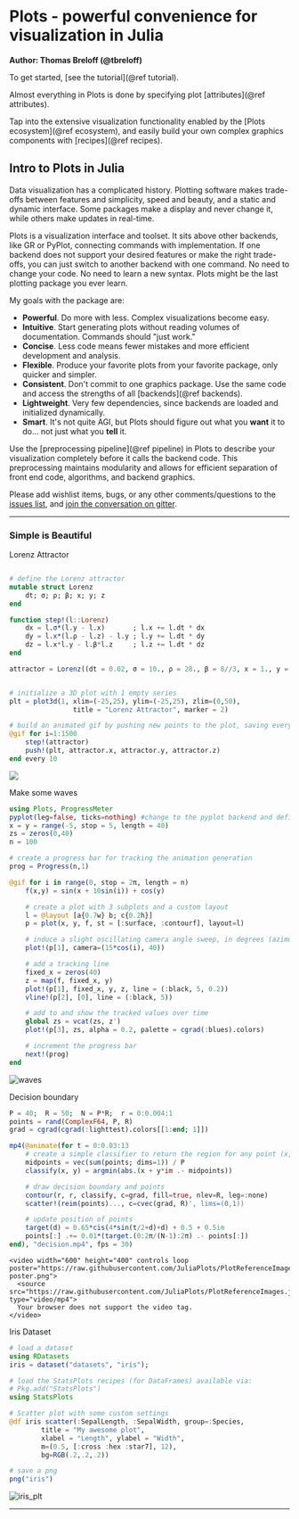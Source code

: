 
# Plots - powerful convenience for visualization in Julia

**Author: Thomas Breloff (@tbreloff)**

To get started, [see the tutorial](@ref tutorial).

Almost everything in Plots is done by specifying plot [attributes](@ref attributes).

Tap into the extensive visualization functionality enabled by the [Plots ecosystem](@ref ecosystem), and easily build your own complex graphics components with [recipes](@ref recipes).


## Intro to Plots in Julia

Data visualization has a complicated history.  Plotting software makes trade-offs between features and simplicity, speed and beauty, and a static and dynamic interface. Some packages make a display and never change it, while others make updates in real-time.

Plots is a visualization interface and toolset. It sits above other backends, like GR or PyPlot, connecting commands with implementation. If one backend does not support your desired features or make the right trade-offs, you can just switch to another backend with one command. No need to change your code. No need to learn a new syntax. Plots might be the last plotting package you ever learn.

My goals with the package are:

- **Powerful**.  Do more with less. Complex visualizations become easy.
- **Intuitive**.  Start generating plots without reading volumes of documentation. Commands should "just work."
- **Concise**.  Less code means fewer mistakes and more efficient development and analysis.
- **Flexible**.  Produce your favorite plots from your favorite package, only quicker and simpler.
- **Consistent**.  Don't commit to one graphics package. Use the same code and access the strengths of all [backends](@ref backends).
- **Lightweight**.  Very few dependencies, since backends are loaded and initialized dynamically.
- **Smart**.  It's not quite AGI, but Plots should figure out what you **want** it to do... not just what you **tell** it.

Use the [preprocessing pipeline](@ref pipeline) in Plots to describe your visualization completely before it calls the backend code.  This preprocessing maintains modularity and allows for efficient separation of front end code, algorithms, and backend graphics.

Please add wishlist items, bugs, or any other comments/questions to the [issues list](https://github.com/tbreloff/Plots.jl/issues), and [join the conversation on gitter](https://gitter.im/tbreloff/Plots.jl).

---

### Simple is Beautiful

Lorenz Attractor

```julia

# define the Lorenz attractor
mutable struct Lorenz
    dt; σ; ρ; β; x; y; z
end

function step!(l::Lorenz)
    dx = l.σ*(l.y - l.x)       ; l.x += l.dt * dx
    dy = l.x*(l.ρ - l.z) - l.y ; l.y += l.dt * dy
    dz = l.x*l.y - l.β*l.z     ; l.z += l.dt * dz
end

attractor = Lorenz((dt = 0.02, σ = 10., ρ = 28., β = 8//3, x = 1., y = 1., z = 1.)...)


# initialize a 3D plot with 1 empty series
plt = plot3d(1, xlim=(-25,25), ylim=(-25,25), zlim=(0,50),
                title = "Lorenz Attractor", marker = 2)

# build an animated gif by pushing new points to the plot, saving every 10th frame
@gif for i=1:1500
    step!(attractor)
    push!(plt, attractor.x, attractor.y, attractor.z)
end every 10
```

![](https://raw.githubusercontent.com/JuliaPlots/PlotReferenceImages.jl/master/PlotDocs/index/lorenz_attractor.gif)

Make some waves

```julia
using Plots, ProgressMeter
pyplot(leg=false, ticks=nothing) #change to the pyplot backend and define some defaults
x = y = range(-5, stop = 5, length = 40)
zs = zeros(0,40)
n = 100

# create a progress bar for tracking the animation generation
prog = Progress(n,1)

@gif for i in range(0, stop = 2π, length = n)
    f(x,y) = sin(x + 10sin(i)) + cos(y)

    # create a plot with 3 subplots and a custom layout
    l = @layout [a{0.7w} b; c{0.2h}]
    p = plot(x, y, f, st = [:surface, :contourf], layout=l)

    # induce a slight oscillating camera angle sweep, in degrees (azimuth, altitude)
    plot!(p[1], camera=(15*cos(i), 40))

    # add a tracking line
    fixed_x = zeros(40)
    z = map(f, fixed_x, y)
    plot!(p[1], fixed_x, y, z, line = (:black, 5, 0.2))
    vline!(p[2], [0], line = (:black, 5))

    # add to and show the tracked values over time
    global zs = vcat(zs, z')
    plot!(p[3], zs, alpha = 0.2, palette = cgrad(:blues).colors)

    # increment the progress bar
    next!(prog)
end
```

![waves](https://raw.githubusercontent.com/JuliaPlots/PlotReferenceImages.jl/master/PlotDocs/index/waves.gif)

Decision boundary

```julia
P = 40;  R = 50;  N = P*R;  r = 0:0.004:1
points = rand(ComplexF64, P, R)
grad = cgrad(cgrad(:lighttest).colors[[1:end; 1]])

mp4(@animate(for t = 0:0.03:13
    # create a simple classifier to return the region for any point (x, y)
    midpoints = vec(sum(points; dims=1)) / P
    classify(x, y) = argmin(abs.(x + y*im .- midpoints))

    # draw decision boundary and points
    contour(r, r, classify, c=grad, fill=true, nlev=R, leg=:none)
    scatter!(reim(points)..., c=cvec(grad, R)', lims=(0,1))

    # update position of points
    target(d) = 0.65*cis(4*sin(t/2+d)+d) + 0.5 + 0.5im
    points[:] .+= 0.01*(target.(0:2π/(N-1):2π) .- points[:])
end), "decision.mp4", fps = 30)
```

```@raw html
<video width="600" height="400" controls loop poster="https://raw.githubusercontent.com/JuliaPlots/PlotReferenceImages.jl/master/PlotDocs/index/decision-poster.png">
  <source src="https://raw.githubusercontent.com/JuliaPlots/PlotReferenceImages.jl/master/PlotDocs/index/decision.mp4" type="video/mp4">
  Your browser does not support the video tag.
</video>
```

Iris Dataset

```julia
# load a dataset
using RDatasets
iris = dataset("datasets", "iris");

# load the StatsPlots recipes (for DataFrames) available via:
# Pkg.add("StatsPlots")
using StatsPlots

# Scatter plot with some custom settings
@df iris scatter(:SepalLength, :SepalWidth, group=:Species,
        title = "My awesome plot",
        xlabel = "Length", ylabel = "Width",
        m=(0.5, [:cross :hex :star7], 12),
        bg=RGB(.2,.2,.2))

# save a png
png("iris")
```

![iris_plt](https://raw.githubusercontent.com/JuliaPlots/PlotReferenceImages.jl/master/PlotDocs/index/iris.png)

---
